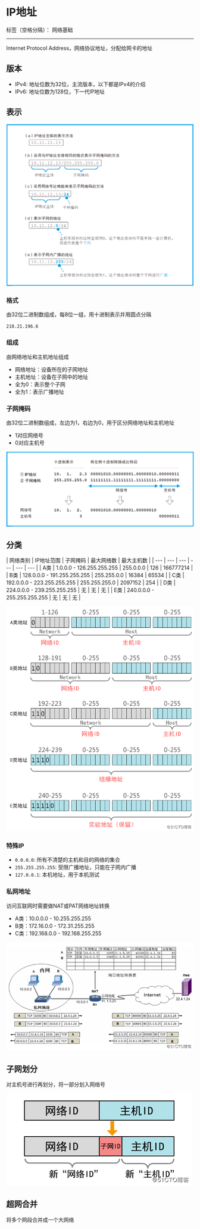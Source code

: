 # IP地址

标签（空格分隔）： 网络基础

---

Internet Protocol Address，网络协议地址，分配给网卡的地址

## 版本

* IPv4: 地址位数为32位，主流版本，以下都是IPv4的介绍
* IPv6: 地址位数为128位，下一代IP地址

## 表示

![IP地址表示](https://raw.githubusercontent.com/wchaochao/images/master/gitbook-network-base/ip-address.png)

### 格式

由32位二进制数组成，每8位一组，用十进制表示并用圆点分隔

```
210.21.196.6
```

### 组成

由网络地址和主机地址组成

* 网络地址：设备所在的子网地址
* 主机地址：设备在子网中的地址
 * 全为0：表示整个子网
 * 全为1：表示广播地址

### 子网掩码

由32位二进制数组成，左边为1，右边为0，用于区分网络地址和主机地址

* 1对应网络号
* 0对应主机号

![子网掩码](https://raw.githubusercontent.com/wchaochao/images/master/gitbook-network-base/subnet-mask.png)

## 分类

| 网络类别 | IP地址范围 | 子网掩码 | 最大网络数 | 最大主机数 |
| --- | --- | --- | --- | --- | --- |
| A类 | 1.0.0.0 - 126.255.255.255 | 255.0.0.0 | 126 | 166777214 |
| B类 | 128.0.0.0 - 191.255.255.255 | 255.255.0.0 | 16384 | 65534 |
| C类 | 192.0.0.0 - 223.255.255.255 | 255.255.255.0 | 2097152 | 254 |
| D类 | 224.0.0.0 - 239.255.255.255 | 无 | 无 | 无 |
| E类 | 240.0.0.0 - 255.255.255.255 | 无 | 无 | 无 |

![IP地址分类](https://raw.githubusercontent.com/wchaochao/images/master/gitbook-network-base/ip-address-category.png)

### 特殊IP

* `0.0.0.0`: 所有不清楚的主机和目的网络的集合
* `255.255.255.255`: 受限广播地址，只能在子网内广播
* `127.0.0.1`: 本机地址，用于本机测试

### 私网地址

访问互联网时需要做NAT或PAT网络地址转换

* A类：10.0.0.0 - 10.255.255.255
* B类：172.16.0.0 - 172.31.255.255
* C类：192.168.0.0 - 192.168.255.255

![私网访问](https://raw.githubusercontent.com/wchaochao/images/master/gitbook-network-base/subnet-access.png)

## 子网划分

对主机号进行再划分，将一部分划入网络号

![子网划分](https://raw.githubusercontent.com/wchaochao/images/master/gitbook-network-base/subnet-divide.png)

## 超网合并

将多个网段合并成一个大网络
